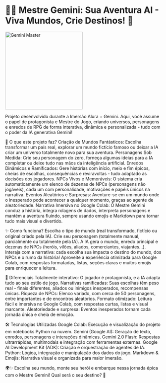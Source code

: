 # 🧙‍♂️ Mestre Gemini: Sua Aventura AI - Viva Mundos, Crie Destinos! 🌠

<img src="https://github.com/user-attachments/assets/04ff1bcf-f0e9-4691-a01d-0f0145762c35" alt="Gemini Master" width="250"/>

Projeto desenvolvido durante a Imersão Alura + Gemini. Aqui, você assume o papel de protagonista e Mestre do Jogo, criando universos, personagens e enredos de RPG de forma interativa, dinâmica e personalizada - tudo com o poder da IA generativa Gemini!

🚀 O que este projeto faz?
Criação de Mundos Fantásticos:
Escolha transformar um país real, explorar um mundo fictício famoso ou deixar a IA criar um universo totalmente novo para sua aventura.
Personagens Sob Medida:
Crie seu personagem do zero, forneça algumas ideias para a IA completar ou deixe tudo nas mãos da inteligência artificial.
Enredos Dinâmicos e Ramificados:
Gere histórias com início, meio e fim épicos, cheias de escolhas, consequências e reviravoltas - tudo adaptado às decisões dos jogadores.
NPCs Vivos e Memoráveis:
O sistema cria automaticamente um elenco de dezenas de NPCs (personagens não jogáveis), cada um com personalidade, motivações e papéis únicos na narrativa.
Eventos Aleatórios e Surpresas:
Aventure-se em um mundo onde o inesperado pode acontecer a qualquer momento, graças ao agente de aleatoriedade.
Narrativa Imersiva no Google Colab:
O Mestre Gemini conduz a história, integra rolagens de dados, interpreta personagens e mantém a aventura fluindo, sempre usando emojis e Markdown para tornar tudo mais visual e divertido.

✨ Como funciona?
Escolha o tipo de mundo (real transformado, fictício ou original criado pela IA).
Crie seu personagem (totalmente manual, parcialmente ou totalmente pela IA).
A IA gera o mundo, enredo principal e dezenas de NPCs (heróis, vilões, aliados, comerciantes, viajantes...).
Interaja com a narrativa: cada escolha sua impacta o destino do mundo, dos NPCs e o rumo da história!
Aproveite a experiência otimizada para Google Colab, com respostas formatadas, listas, seções claras e muitos emojis para enriquecer a leitura.

🎯 Diferenciais
Totalmente interativo: O jogador é protagonista, e a IA adapta tudo ao seu estilo de jogo.
Narrativas ramificadas: Suas escolhas têm peso real - finais diferentes, aliados ou inimigos inesperados, recompensas únicas.
Riqueza de NPCs: Elenco variado, com cerca de 50 personagens, entre importantes e de encontros aleatórios.
Formato otimizado: Leitura fácil e imersiva no Google Colab, com respostas curtas, listas e visual marcante.
Aleatoriedade e surpresa: Eventos inesperados tornam cada jornada única e cheia de emoção.

🛠️ Tecnologias Utilizadas
Google Colab: Execução e visualização do projeto em notebooks Python na nuvem.
Gemini (Google AI): Geração de texto, enredos, personagens e interações dinâmicas.
Gemini 2.0 Flash: Respostas ultrarrápidas, multimodais e integração com ferramentas externas.
Google AI Development Kit (ADK): Criação e orquestração de agentes de IA.
Python: Lógica, integração e manipulação dos dados do jogo.
Markdown & Emojis: Narrativa visual e organizada para maior imersão.

🌍✨ Escolha seu mundo, monte seu herói e embarque nessa jornada épica com o Mestre Gemini!
Qual será o seu destino? 🎲
